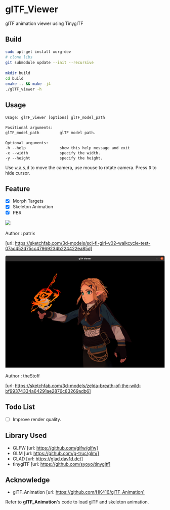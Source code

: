 # glTF_Viewer
glTF animation viewer using TinyglTF

## Build

``` bash
sudo apt-get install xorg-dev
# clone libs
git submodule update --init --recursive

mkdir build
cd build
cmake .. && make -j4
./glTF_viewer -h
```

## Usage

```
Usage: glTF_viewer [options] glTF_model_path 

Positional arguments:
glTF_model_path         glTF model path.

Optional arguments:
-h --help               show this help message and exit
-x --width              specify the width.
-y --height             specify the height.
```

Use <kbd>w</kbd>,<kbd>a</kbd>,<kbd>s</kbd>,<kbd>d</kbd> to move the camera, use mouse to rotate camera. Press <kbd>0</kbd> to hide cursor.

## Feature

* [x] Morph Targets
* [x] Skeleton Animation
* [x] PBR

![](examples/sci-fi_girl.gif)

Author : patrix

[url: https://sketchfab.com/3d-models/sci-fi-girl-v02-walkcycle-test-07ac452d75cc47969234b224422ea85d]

![](examples/zelda.png)

Author : theStoff

[url: https://sketchfab.com/3d-models/zelda-breath-of-the-wild-bf99374334a64291ae2876c83269adb6]

## Todo List

* [ ] Improve render quality.

## Library Used
- GLFW              [url: https://github.com/glfw/glfw]
- GLM               [url: https://github.com/g-truc/glm/]
- GLAD              [url: https://glad.dav1d.de/]
- tinyglTF          [url: https://github.com/syoyo/tinygltf]

## Acknowledge
- glTF_Animation [url: https://github.com/HK416/glTF_Animation]

Refer to **glTF_Animation**'s code to load glTF and skeleton animation.